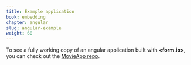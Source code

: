 ```yaml
---
title: Example application
book: embedding
chapter: angular
slug: angular-example
weight: 60
---
```

To see a fully working copy of an angular application built with **&lt;<span class="text-primary">form</span>.<span class="text-secondary">io</span>&gt;**, you can check out the [MovieApp repo](https://github.com/formio/movieapp).

